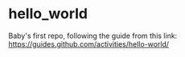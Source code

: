 hello_world
===========

Baby's first repo, following the guide from this link:  https://guides.github.com/activities/hello-world/
